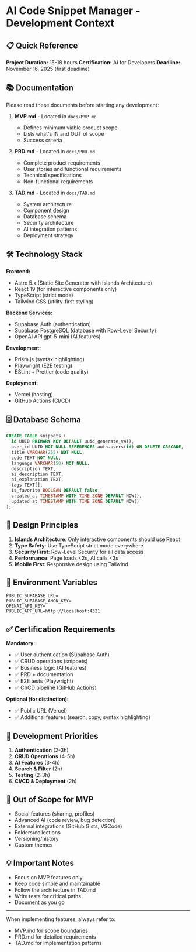 # AI Code Snippet Manager - Development Context

## 📋 Quick Reference

**Project Duration:** 15-18 hours
**Certification:** AI for Developers
**Deadline:** November 16, 2025 (first deadline)

## 📚 Documentation

Please read these documents before starting any development:

1. **MVP.md** - Located in `docs/MVP.md`
   - Defines minimum viable product scope
   - Lists what's IN and OUT of scope
   - Success criteria

2. **PRD.md** - Located in `docs/PRD.md`
   - Complete product requirements
   - User stories and functional requirements
   - Technical specifications
   - Non-functional requirements

3. **TAD.md** - Located in `docs/TAD.md`
   - System architecture
   - Component design
   - Database schema
   - Security architecture
   - AI integration patterns
   - Deployment strategy

## 🛠️ Technology Stack

**Frontend:**
- Astro 5.x (Static Site Generator with Islands Architecture)
- React 19 (for interactive components only)
- TypeScript (strict mode)
- Tailwind CSS (utility-first styling)

**Backend Services:**
- Supabase Auth (authentication)
- Supabase PostgreSQL (database with Row-Level Security)
- OpenAI API gpt-5-mini (AI features)

**Development:**
- Prism.js (syntax highlighting)
- Playwright (E2E testing)
- ESLint + Prettier (code quality)

**Deployment:**
- Vercel (hosting)
- GitHub Actions (CI/CD)

## 🗄️ Database Schema

```sql
CREATE TABLE snippets (
  id UUID PRIMARY KEY DEFAULT uuid_generate_v4(),
  user_id UUID NOT NULL REFERENCES auth.users(id) ON DELETE CASCADE,
  title VARCHAR(255) NOT NULL,
  code TEXT NOT NULL,
  language VARCHAR(50) NOT NULL,
  description TEXT,
  ai_description TEXT,
  ai_explanation TEXT,
  tags TEXT[],
  is_favorite BOOLEAN DEFAULT false,
  created_at TIMESTAMP WITH TIME ZONE DEFAULT NOW(),
  updated_at TIMESTAMP WITH TIME ZONE DEFAULT NOW()
);
```

## 🎨 Design Principles

1. **Islands Architecture**: Only interactive components should use React
2. **Type Safety**: Use TypeScript strict mode everywhere
3. **Security First**: Row-Level Security for all data access
4. **Performance**: Page loads <2s, AI calls <3s
5. **Mobile First**: Responsive design using Tailwind

## 🔑 Environment Variables

```
PUBLIC_SUPABASE_URL=
PUBLIC_SUPABASE_ANON_KEY=
OPENAI_API_KEY=
PUBLIC_APP_URL=http://localhost:4321
```

## ✅ Certification Requirements

**Mandatory:**
- ✅ User authentication (Supabase Auth)
- ✅ CRUD operations (snippets)
- ✅ Business logic (AI features)
- ✅ PRD + documentation
- ✅ E2E tests (Playwright)
- ✅ CI/CD pipeline (GitHub Actions)

**Optional (for distinction):**
- ✅ Public URL (Vercel)
- ✅ Additional features (search, copy, syntax highlighting)

## 📝 Development Priorities

1. **Authentication** (2-3h)
2. **CRUD Operations** (4-5h)
3. **AI Features** (3-4h)
4. **Search & Filter** (2h)
5. **Testing** (2-3h)
6. **CI/CD & Deployment** (2h)

## 🚫 Out of Scope for MVP

- Social features (sharing, profiles)
- Advanced AI (code review, bug detection)
- External integrations (GitHub Gists, VSCode)
- Folders/collections
- Versioning/history
- Custom themes

## 💡 Important Notes

- Focus on MVP features only
- Keep code simple and maintainable
- Follow the architecture in TAD.md
- Write tests for critical paths
- Document as you go

---

When implementing features, always refer to:
- MVP.md for scope boundaries
- PRD.md for detailed requirements
- TAD.md for implementation patterns